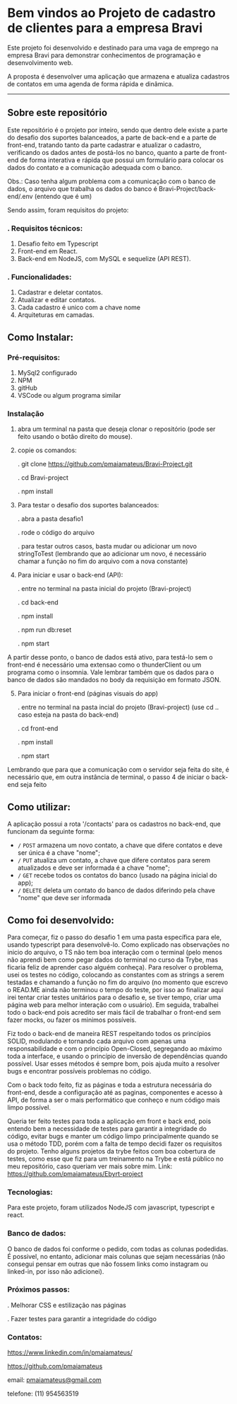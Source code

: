 # Bem vindos ao Projeto de cadastro de clientes para a empresa Bravi

Este projeto foi desenvolvido e destinado para uma vaga de emprego na empresa Bravi para demonstrar conhecimentos de programação e desenvolvimento web.

A proposta é desenvolver uma aplicação que armazena e atualiza cadastros de contatos em uma agenda de forma rápida e dinâmica.

---

## Sobre este repositório

Este repositório é o projeto por inteiro, sendo que dentro dele existe a parte do desafio dos suportes balanceados, a parte de back-end e a parte de front-end, tratando tanto da parte cadastrar e atualizar o cadastro, verificando os dados antes de postá-los no banco, quanto a parte de front-end de forma interativa e rápida que possui um formulário para colocar os dados do contato e a comunicação adequada com o banco.

Obs.: Caso tenha algum problema com a comunicação com o banco de dados, o arquivo que trabalha os dados do banco é Bravi-Project/back-end/.env (entendo que é um)

Sendo assim, foram requisitos do projeto:

### . Requisitos técnicos:

1. Desafio feito em Typescript
2. Front-end em React.
3. Back-end em NodeJS, com MySQL e sequelize (API REST).

### . Funcionalidades:

1. Cadastrar e deletar contatos.
2. Atualizar e editar contatos.
3. Cada cadastro é unico com a chave nome
5. Arquiteturas em camadas.

## Como Instalar:

### Pré-requisitos:

1. MySql2 configurado
2. NPM
3. gitHub
4. VSCode ou algum programa similar

### Instalação

1. abra um terminal na pasta que deseja clonar o repositório (pode ser feito usando o botão direito do mouse).
2. copie os comandos:

   . git clone https://github.com/pmaiamateus/Bravi-Project.git

   . cd Bravi-project

   . npm install

3. Para testar o desafio dos suportes balanceados:

   . abra a pasta desafio1

   . rode o código do arquivo

   . para testar outros casos, basta mudar ou adicionar um novo stringToTest (lembrando que ao adicionar um novo, é necessário chamar a função no fim do arquivo com a nova constante)

4. Para iniciar e usar o back-end (API):

   . entre no terminal na pasta inicial do projeto (Bravi-project)
   
   . cd back-end

   . npm install

   . npm run db:reset

   . npm start

A partir desse ponto, o banco de dados está ativo, para testá-lo sem o front-end é necessário uma extensao como o thunderClient ou um programa como o insomnia. Vale lembrar também que os dados para o banco de dados são mandados no body da requisição em formato JSON.

5. Para iniciar o front-end (páginas visuais do app)

   . entre no terminal na pasta incial do projeto (Bravi-project) (use cd .. caso esteja na pasta do back-end)

   . cd front-end

   . npm install

   . npm start

Lembrando que para que a comunicação com o servidor seja feita do site, é necessário que, em outra instância de terminal, o passo 4 de iniciar o back-end seja feito
    

## Como utilizar:

A aplicação possui a rota '/contacts' para os cadastros no back-end, que funcionam da seguinte forma:
* `/` `POST` armazena um novo contato, a chave que difere contatos e deve ser única é a chave "nome";
* `/` `PUT` atualiza um contato, a chave que difere contatos para serem atualizados e deve ser informada é a chave "nome";
* `/` `GET` recebe todos os contatos do banco (usado na página inicial do app);
* `/` `DELETE` deleta um contato do banco de dados diferindo pela chave "nome" que deve ser informada

## Como foi desenvolvido:

Para começar, fiz o passo do desafio 1 em uma pasta específica para ele, usando typescript para desenvolvê-lo. Como explicado nas observações no inicio do arquivo, o TS não tem boa interação com o terminal (pelo menos não aprendi bem como pegar dados do terminal no curso da Trybe, mas ficaria feliz de aprender caso alguém conheça). Para resolver o problema, usei os testes no código, colocando as constantes com as strings a serem testadas e chamando a função no fim do arquivo (no momento que escrevo o READ.ME ainda não terminou o tempo do teste, por isso ao finalizar aqui irei tentar criar testes unitários para o desafio e, se tiver tempo, criar uma página web para melhor interação com o usuário). Em seguida, trabalhei todo o back-end pois acredito ser mais fácil de trabalhar o front-end sem fazer mocks, ou fazer os minimos possíveis.

Fiz todo o back-end de maneira REST respeitando todos os princípios SOLID, modulando e tornando cada arquivo com apenas uma responsabilidade e com o princípio Open-Closed, segregando ao máximo toda a interface, e usando o princípio de inversão de dependências quando possível. Usar esses métodos é sempre bom, pois ajuda muito a resolver bugs e encontrar possíveis problemas no código. 

Com o back todo feito, fiz as páginas e toda a estrutura necessária do front-end, desde a configuração até as paginas, componentes e acesso à API, de forma a ser o mais performático que conheço e num código mais limpo possível.

Queria ter feito testes para toda a aplicação em front e back end, pois entendo bem a necessidade de testes para garantir a integridade do código, evitar bugs e manter um código limpo principalmente quando se usa o método TDD, porém com a falta de tempo decidi fazer os requisitos do projeto. Tenho alguns projetos da trybe feitos com boa cobertura de testes, como esse que fiz para um treinamento na Trybe e está público no meu repositório, caso queriam ver mais sobre mim. Link: https://github.com/pmaiamateus/Ebyrt-project

### Tecnologias:

Para este projeto, foram utilizados NodeJS com javascript, typescript e react.

### Banco de dados:

O banco de dados foi conforme o pedido, com todas as colunas podedidas. É possivel, no entanto, adicionar mais colunas que sejam necessárias (não consegui pensar em outras que não fossem links como instagram ou linked-in, por isso não adicionei).

### Próximos passos:

. Melhorar CSS e estilização nas páginas

. Fazer testes para garantir a integridade do código

### Contatos:

https://www.linkedin.com/in/pmaiamateus/

https://github.com/pmaiamateus

email: pmaiamateus@gmail.com

telefone: (11) 954563519
